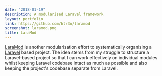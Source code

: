 ```yaml
---
date: "2018-01-19"
description: A modularised Laravel framework
layout: portfolio
link: https://github.com/htr3n/laramod
screenshot: laramod.png
title: LaraMod
---
```


[LaraMod](https://github.com/htr3n/laramod) is another modularisation effort to systematically organising a [Laravel](https://laravel.com) based project. The idea stems from my struggle to structure a Laravel-based project so that I can work effectively on individual modules whilst keeping Laravel codebase intact as much as possible and also keeping the project's codebase separate from Laravel.